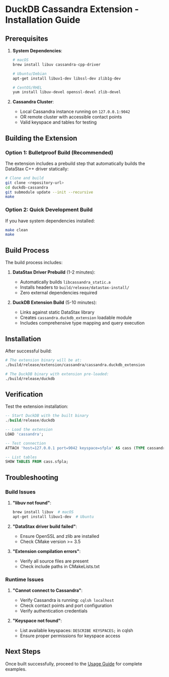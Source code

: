 # DuckDB Cassandra Extension - Installation Guide

## Prerequisites

1. **System Dependencies**:
   ```bash
   # macOS
   brew install libuv cassandra-cpp-driver
   
   # Ubuntu/Debian  
   apt-get install libuv1-dev libssl-dev zlib1g-dev
   
   # CentOS/RHEL
   yum install libuv-devel openssl-devel zlib-devel
   ```

2. **Cassandra Cluster**:
   - Local Cassandra instance running on `127.0.0.1:9042`
   - OR remote cluster with accessible contact points
   - Valid keyspace and tables for testing

## Building the Extension

### Option 1: Bulletproof Build (Recommended)
The extension includes a prebuild step that automatically builds the DataStax C++ driver statically:

```bash
# Clone and build
git clone <repository-url>
cd duckdb-cassandra
git submodule update --init --recursive
make
```

### Option 2: Quick Development Build  
If you have system dependencies installed:

```bash
make clean
make
```

## Build Process

The build process includes:

1. **DataStax Driver Prebuild** (1-2 minutes):
   - Automatically builds `libcassandra_static.a` 
   - Installs headers to `build/release/datastax-install/`
   - Zero external dependencies required

2. **DuckDB Extension Build** (5-10 minutes):
   - Links against static DataStax library
   - Creates `cassandra.duckdb_extension` loadable module
   - Includes comprehensive type mapping and query execution

## Installation

After successful build:

```bash
# The extension binary will be at:
./build/release/extension/cassandra/cassandra.duckdb_extension

# The DuckDB binary with extension pre-loaded:
./build/release/duckdb
```

## Verification

Test the extension installation:

```sql
-- Start DuckDB with the built binary
./build/release/duckdb

-- Load the extension
LOAD 'cassandra';

-- Test connection
ATTACH 'host=127.0.0.1 port=9042 keyspace=sfpla' AS cass (TYPE cassandra);

-- List tables  
SHOW TABLES FROM cass.sfpla;
```

## Troubleshooting

### Build Issues

1. **"libuv not found"**: 
   ```bash
   brew install libuv  # macOS
   apt-get install libuv1-dev  # Ubuntu
   ```

2. **"DataStax driver build failed"**:
   - Ensure OpenSSL and zlib are installed
   - Check CMake version >= 3.5

3. **"Extension compilation errors"**:
   - Verify all source files are present
   - Check include paths in CMakeLists.txt

### Runtime Issues

1. **"Cannot connect to Cassandra"**:
   - Verify Cassandra is running: `cqlsh localhost`
   - Check contact points and port configuration
   - Verify authentication credentials

2. **"Keyspace not found"**:
   - List available keyspaces: `DESCRIBE KEYSPACES;` in cqlsh
   - Ensure proper permissions for keyspace access

## Next Steps

Once built successfully, proceed to the [Usage Guide](demo_extension.sql) for complete examples.